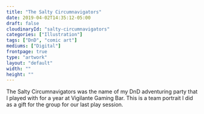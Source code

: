 ```yaml
---
title: "The Salty Circumnavigators"
date: 2019-04-02T14:35:12-05:00
draft: false
cloudinaryId: "salty-circumnavigators"
categories: ["Illustration"]
tags: ["DnD", "comic art"]
mediums: ["Digital"]
frontpage: true
type: "artwork"
layout: "default"
width: ""
height: ""
---
```

The Salty Circumnavigators was the name of my DnD adventuring party that I played with for a year at Vigilante Gaming Bar. This is a team portrait I did as a gift for the group for our last play session.